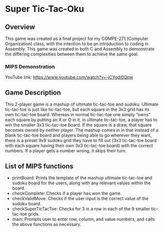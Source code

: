 # Super Tic-Tac-Oku
## Overview
This game was created as a final project for my COMPE-271 (Computer Organization) class, with the intention
to be an introduction to coding in Assembly. This game was created in both C and Assembly to demonstrate
the differing complexities between them to achieve the same goal.
### MIPS Demonstration
YouTube link: https://www.youtube.com/watch?v=-jCYgdi0Qpw
## Game Description
This 2-player game is a mashup of ultimate tic-tac-toe and sudoku. Ultimate
tic-tac-toe is just like tic-tac-toe, but each square in the 3x3 grid has its own
tic-tac-toe board. Whereas in normal tic-tac-toe one simply “owns” each square
by putting an X or O in it, in ultimate tic-tac-toe, a player has to win the smaller
3x3 tic-tac-toe board. If the square is a draw, that square becomes owned by
neither player. The mashup comes in in that instead of a blank tic-tac-toe board
and players being able to go wherever they want, there is a preset 9x9 sudoku
grid they have to fill out (3x3 tic-tac-toe board with each square having their own
3x3 tic-tac-toe board) with the correct numbers. If a player gets a number wrong,
it skips their turn.
## List of MIPS functions
* printBoard: Prints the template of the mashup ultimate tic-tac-toe and sudoku board for the users, along with any relevant values within the board.
* checkComplete: Checks if a player has won the game.
* checkValidMove: Checks if the user input is the correct value of the sudoku board.
* checkSuperTicTacToe: Checks for 3 in a row in each of the 9 smaller tic-tac-toe grids.
* main: Prompts user to enter row, column, and value numbers, and calls the above functions as necessary.
